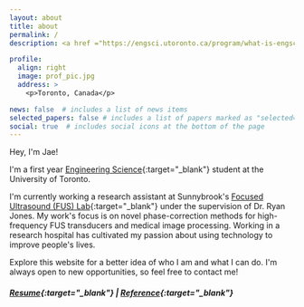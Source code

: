 ```yaml
---
layout: about
title: about
permalink: /
description: <a href ="https://engsci.utoronto.ca/program/what-is-engsci/" target="_blank">Engineering Science</a> 2025. <a href="assets/pdf/macsLetter.pdf" target="blank">MaCS</a> Alumni.

profile:
  align: right
  image: prof_pic.jpg
  address: >
    <p>Toronto, Canada</p>

news: false  # includes a list of news items
selected_papers: false # includes a list of papers marked as "selected={true}"
social: true  # includes social icons at the bottom of the page
---
```


Hey, I'm Jae!

I'm a first year [Engineering Science](https://engsci.utoronto.ca/program/what-is-engsci/){:target="_blank"} student at the University of Toronto. 

I'm currently working a research assistant at Sunnybrook's [Focused Ultrasound (FUS) Lab](https://sunnybrook.ca/research/content/?page=sri-groups-fus){:target="_blank"} 
under the supervision of Dr. Ryan Jones. My work's focus is on novel phase-correction methods for high-frequency FUS transducers and medical image processing. Working in a research hospital has cultivated my passion about using technology to improve people's lives.

Explore this website for a better idea of who I am and what I can do. 
I'm always open to new opportunities, so feel free to contact me!

##### [Resume](assets/pdf/resume.pdf){:target="_blank"}   |   [Reference](assets/pdf/nya_reference.pdf){:target="_blank"}